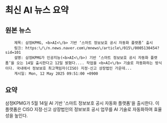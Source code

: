 # 최신 AI 뉴스 요약

## 원본 뉴스
		제목: 삼정KPMG, <b>AI<\/b> 기반 ‘스마트 정보보호 공시 자동화 플랫폼’ 출시
		링크: https:\/\/n.news.naver.com\/mnews\/article\/015\/0005130454?sid=101
		설명: 삼정KPMG가 인공지능(<b>AI<\/b>) 기반 ‘스마트 정보보호 공시 자동화 플랫폼’을 오는 14일 출시한다고 12일 밝혔다.... 작업을 <b>AI<\/b> 기술로 자동화하는 방식이다. 국내에서 정보보호 최고책임자(CISO) 지정·신고 상장법인 가운데... 
		게시일: Mon, 12 May 2025 09:51:00 +0900


## 요약
삼정KPMG가 5월 14일 AI 기반 '스마트 정보보호 공시 자동화 플랫폼'을 출시한다. 이 플랫폼은 CISO 지정·신고 상장법인의 정보보호 공시 업무를 AI 기술로 자동화하여 효율성을 높인다.
